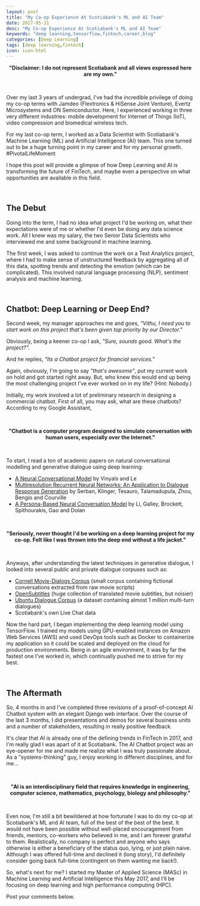 ```yaml
---
layout: post
title: "My Co-op Experience At Scotiabank's ML and AI Team"
date: 2017-05-31
desc: "My Co-op Experience At Scotiabank's ML and AI Team"
keywords: "deep learning,tensorflow,fintech,career,blog"
categories: [Deep Learning]
tags: [deep learning,fintech]
icon: icon-html
---
```


<p align="center">
  <b>"Disclaimer: I do not represent Scotiabank and all views expressed here are my own."</b><br>
</p>  
  

<p align="center">
  <b></b><br>
</p>

Over my last 3 years of undergrad, I've had the incredible privilege of doing my co-op terms with Jamdeo (Flextronics & HiSense Joint Venture), Evertz Microsystems and ON Semiconductor. Here, I experienced working in three very different industries: mobile development for Internet of Things (IoT), video compression and biomedical wireless tech.

For my last co-op term, I worked as a Data Scientist with Scotiabank's Machine Learning (ML) and Artificial Intelligence (AI) team. This one turned out to be a huge turning point in my career and for my personal growth. #PivotalLifeMoment 

I hope this post will provide a glimpse of how Deep Learning and AI is transforming the future of FinTech, and maybe even a perspective on what opportunities are available in this field.
  
<p align="center">
  <b></b><br>
</p>  

## The Debut
Going into the term, I had no idea what project I'd be working on, what their expectations were of me or whether I'd even be doing any data science work. All I knew was my salary, the two Senior Data Scientists who interviewed me and some background in machine learning.

The first week, I was asked to continue the work on a Text Analytics project, where I had to make sense of unstructured feedback by aggregating all of this data, spotting trends and detecting the emotion  (which can be complicated). This involved natural language processing (NLP), sentiment analysis and machine learning.

<p align="center">
  <b></b><br>
</p>  

## Chatbot: Deep Learning or Deep End?
Second week, my manager approaches me and goes, *"Vithu, I need you to start work on this project that's been given top priority by our Director."* 

Obviously, being a keener co-op I ask, *"Sure, sounds good. What's the project?".*

And he replies, *"Its a Chatbot project for financial services."* 

Again, obviously, I'm going to say *"that's awesome"*, put my current work on hold and got started right away. But, who knew this would end up being the most challenging project I've ever worked on in my life? (Hint: Nobody.)

Initially, my work involved a lot of preliminary research in designing a commercial chatbot. First of all, you may ask, what are these chatbots? According to my Google Assistant,

<p align="center">
  <b></b><br>
</p>  

<p align="center">
  <b>"Chatbot is a computer program designed to simulate conversation with human users, especially over the Internet."</b><br>
</p>

<p align="center">
  <b></b><br>
</p>  

To start, I read a ton of academic papers on natural conversational modelling and generative dialogue using deep learning:

  + [A Neural Conversational Model](https://arxiv.org/pdf/1506.05869.pdf) by Vinyals and Le
  + [Multiresolution Recurrent Neural Networks: An Application to Dialogue Response Generation](https://arxiv.org/pdf/1606.00776.pdf) by Serban, Klinger, Tesauro, Talamadupula, Zhou, Bengio and Courville
  + [A Persona-Based Neural Conversation Model](https://arxiv.org/pdf/1603.06155.pdf) by Li, Galley, Brockett, Spithourakis, Gao and Dolan


<p align="center">
  <b></b><br>
</p>
  
<p align="center">
  <b>"Seriously, never thought I'd be working on a deep learning project for my co-op. Felt like I was thrown into the deep end without a life jacket."</b><br>
</p>

<p align="center">
  <b></b><br>
</p>  

Anyways, after understanding the latest techniques in generative dialogue, I looked into several public and private dialogue corpuses such as:

  + [Cornell Movie-Dialogs Corpus](https://www.cs.cornell.edu/~cristian/Cornell_Movie-Dialogs_Corpus.html) (small corpus containing fictional conversations extracted from raw movie scripts)
  + [OpenSubtitles](https://www.opensubtitles.org/en/search/vip) (huge collection of translated movie subtitles, but noisier)
  + [Ubuntu Dialogue Corpus](http://dataset.cs.mcgill.ca/ubuntu-corpus-1.0/) (a dataset containing almost 1 million multi-turn dialogues)
  + Scotiabank's own Live Chat data

Now the hard part, I began implementing the deep learning model using TensorFlow. I trained my models using GPU-enabled instances on Amazon Web Services (AWS) and used DevOps tools such as Docker to containerize my application so it could be scaled and deployed on the cloud for production environments. Being in an agile environment, it was by far the fastest one I've worked in, which continually pushed me to strive for my best.


<p align="center">
  <b></b><br>
</p>

## The Aftermath
So, 4 months in and I've completed three revisions of a proof-of-concept AI Chatbot system with an elegant Django web interface. Over the course of the last 3 months, I did presentations and demos for several business units and a number of stakeholders, resulting in really positive feedback. 

It's clear that AI is already one of the defining trends in FinTech in 2017, and I'm really glad I was apart of it at Scotiabank. The AI Chatbot project was an eye-opener for me and made me realize what I was truly passionate about. As a "systems-thinking" guy, I enjoy working in different disciplines, and for me...


<p align="center">
  <b></b><br>
</p>

<p align="center">
  <b>"AI is an interdisciplinary field that requires knowledge in engineering, computer science, mathematics, psychology, biology and philosophy."</b><br>
</p>

<p align="center">
  <b></b><br>
</p>  

Even now, I'm still a bit bewildered at how fortunate I was to do my co-op at Scotiabank's ML and AI team, full of the best of the best of the best. It would not have been possible without well-placed encouragement from friends, mentors, co-workers who believed in me, and I am forever grateful to them. Realistically, no company is perfect and anyone who says otherwise is either a beneficiary of the status quo, lying, or just plain naive. Although I was offered full-time and declined it (long story), I'd definitely consider going back full-time (contingent on them wanting me back!). 

So, what's next for me? I started my Master of Applied Science (MASc) in Machine Learning and Artificial Intelligence this May 2017, and I'll be focusing on deep learning and high performance computing (HPC).

Post your comments below.
